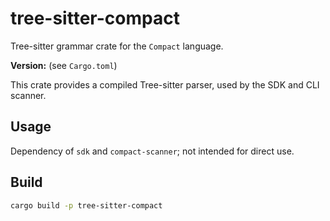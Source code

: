  # tree-sitter-compact

 Tree-sitter grammar crate for the `Compact` language.

 **Version:** (see `Cargo.toml`)

 This crate provides a compiled Tree-sitter parser, used by the SDK and CLI scanner.

 ## Usage

 Dependency of `sdk` and `compact-scanner`; not intended for direct use.

 ## Build

 ```sh
 cargo build -p tree-sitter-compact
 ```